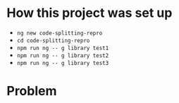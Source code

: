 # How this project was set up
* `ng new code-splitting-repro`
* `cd code-splitting-repro`
* `npm run ng -- g library test1`
* `npm run ng -- g library test2`
* `npm run ng -- g library test3`

# Problem
